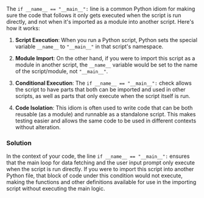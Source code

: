 The `if __name__ == "__main__":` line is a common Python idiom for making sure the code that follows it only gets executed when the script is run directly, and not when it's imported as a module into another script. Here's how it works:

1. **Script Execution**: When you run a Python script, Python sets the special variable `__name__` to `"__main__"` in that script's namespace.

2. **Module Import**: On the other hand, if you were to import this script as a module in another script, the `__name__` variable would be set to the name of the script/module, not `"__main__"`.

3. **Conditional Execution**: The `if __name__ == "__main__":` check allows the script to have parts that both can be imported and used in other scripts, as well as parts that only execute when the script itself is run.

4. **Code Isolation**: This idiom is often used to write code that can be both reusable (as a module) and runnable as a standalone script. This makes testing easier and allows the same code to be used in different contexts without alteration.

### Solution

In the context of your code, the line `if __name__ == "__main__":` ensures that the main loop for data fetching and the user input prompt only execute when the script is run directly. If you were to import this script into another Python file, that block of code under this condition would not execute, making the functions and other definitions available for use in the importing script without executing the main logic.
